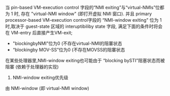 
当 pin-based VM-execution control 字段的“NMI exiting”与“virtual-NMIs”位都为 1 时, 存在 "virtual-NMI window" (即打开虚拟 NMI 窗口). 并且 primary processor-based VM-execution control字段的 “NMI-window exiting" 位为 1 时,取决于 guest-state 区域的 interuptibiliby state 字段, 满足下面的条件时将会在 VM-entry 后直接产生VM-exit;
* "biockingbyNMI”位为0 (不存在virtual-NMI的阻寨状态
* “blockingby MOV-SS”位为0 (不存在MOVSS的阻寨状态

在某些处理器里,NMI-window exiting也可能由于 “blocking bySTI”阻塞状态而被阻寨 (依赖于处理器的实现)

1. NMI-window exiting优先级

由 NMI-window (即 virtual-NMI window)